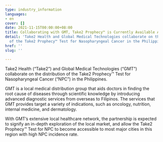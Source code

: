 ```yaml
---
type: industry_information
languages:
- en
cover: []
date: 2021-11-15T00:00:00+08:00
title: Collaborating with GMT, Take2 Prophecy™ is Currently Available Across the Phillippines
detail: 'Take2 Health and Global Medical Technologies collaborate on the distribution
  of the Take2 Prophecy™ Test for Nasopharyngeal Cancer in the Philippines. '
href: ''
slug: ''

---
```

Take2 Health (“Take2”) and Global Medical Technologies (“GMT”) collaborate on the distribution of the Take2 Prophecy™ Test for Nasopharyngeal Cancer (“NPC”) in the Philippines. 

GMT is a local medical distribution group that aids doctors in finding the root cause of diseases through scientific knowledge by introducing advanced diagnostic services from overseas to Filipinos. The services that GMT provides target a variety of indications, such as oncology, nutrition, internal medicine, and dermatology. 

With GMT’s extensive local healthcare network, the partnership is expected to signify an in-depth exploration of the local market, and allow the Take2 Prophecy™ Test for NPC to become accessible to most major cities in this region with high NPC incidence rate.